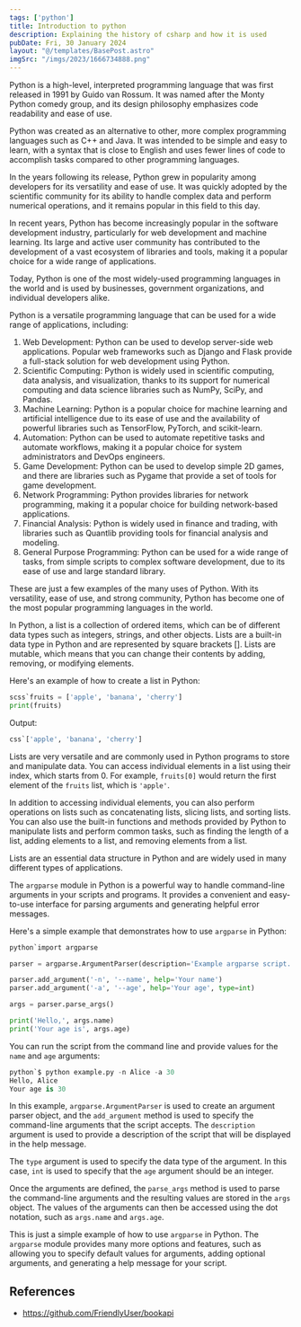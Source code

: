```yaml
---
tags: ['python']
title: Introduction to python
description: Explaining the history of csharp and how it is used
pubDate: Fri, 30 January 2024
layout: "@/templates/BasePost.astro"
imgSrc: "/imgs/2023/1666734888.png"
---
```

Python is a high-level, interpreted programming language that was first released in 1991 by Guido van Rossum. It was named after the Monty Python comedy group, and its design philosophy emphasizes code readability and ease of use.

Python was created as an alternative to other, more complex programming languages such as C++ and Java. It was intended to be simple and easy to learn, with a syntax that is close to English and uses fewer lines of code to accomplish tasks compared to other programming languages.

In the years following its release, Python grew in popularity among developers for its versatility and ease of use. It was quickly adopted by the scientific community for its ability to handle complex data and perform numerical operations, and it remains popular in this field to this day.

In recent years, Python has become increasingly popular in the software development industry, particularly for web development and machine learning. Its large and active user community has contributed to the development of a vast ecosystem of libraries and tools, making it a popular choice for a wide range of applications.

Today, Python is one of the most widely-used programming languages in the world and is used by businesses, government organizations, and individual developers alike.


Python is a versatile programming language that can be used for a wide range of applications, including:

1. Web Development: Python can be used to develop server-side web applications. Popular web frameworks such as Django and Flask provide a full-stack solution for web development using Python.
2. Scientific Computing: Python is widely used in scientific computing, data analysis, and visualization, thanks to its support for numerical computing and data science libraries such as NumPy, SciPy, and Pandas.
3. Machine Learning: Python is a popular choice for machine learning and artificial intelligence due to its ease of use and the availability of powerful libraries such as TensorFlow, PyTorch, and scikit-learn.
4. Automation: Python can be used to automate repetitive tasks and automate workflows, making it a popular choice for system administrators and DevOps engineers.
5. Game Development: Python can be used to develop simple 2D games, and there are libraries such as Pygame that provide a set of tools for game development.
6. Network Programming: Python provides libraries for network programming, making it a popular choice for building network-based applications.
7. Financial Analysis: Python is widely used in finance and trading, with libraries such as Quantlib providing tools for financial analysis and modeling.
8. General Purpose Programming: Python can be used for a wide range of tasks, from simple scripts to complex software development, due to its ease of use and large standard library.

These are just a few examples of the many uses of Python. With its versatility, ease of use, and strong community, Python has become one of the most popular programming languages in the world.


In Python, a list is a collection of ordered items, which can be of different data types such as integers, strings, and other objects. Lists are a built-in data type in Python and are represented by square brackets []. Lists are mutable, which means that you can change their contents by adding, removing, or modifying elements.

Here's an example of how to create a list in Python:


```python
scss`fruits = ['apple', 'banana', 'cherry']
print(fruits)
```
Output:


```python
css`['apple', 'banana', 'cherry']
```
Lists are very versatile and are commonly used in Python programs to store and manipulate data. You can access individual elements in a list using their index, which starts from 0. For example, `fruits[0]` would return the first element of the `fruits` list, which is `'apple'`.

In addition to accessing individual elements, you can also perform operations on lists such as concatenating lists, slicing lists, and sorting lists. You can also use the built-in functions and methods provided by Python to manipulate lists and perform common tasks, such as finding the length of a list, adding elements to a list, and removing elements from a list.

Lists are an essential data structure in Python and are widely used in many different types of applications.


The `argparse` module in Python is a powerful way to handle command-line arguments in your scripts and programs. It provides a convenient and easy-to-use interface for parsing arguments and generating helpful error messages.

Here's a simple example that demonstrates how to use `argparse` in Python:


```python
python`import argparse

parser = argparse.ArgumentParser(description='Example argparse script.')

parser.add_argument('-n', '--name', help='Your name')
parser.add_argument('-a', '--age', help='Your age', type=int)

args = parser.parse_args()

print('Hello,', args.name)
print('Your age is', args.age)
```
You can run the script from the command line and provide values for the `name` and `age` arguments:


```python
python`$ python example.py -n Alice -a 30
Hello, Alice
Your age is 30
```
In this example, `argparse.ArgumentParser` is used to create an argument parser object, and the `add_argument` method is used to specify the command-line arguments that the script accepts. The `description` argument is used to provide a description of the script that will be displayed in the help message.

The `type` argument is used to specify the data type of the argument. In this case, `int` is used to specify that the `age` argument should be an integer.

Once the arguments are defined, the `parse_args` method is used to parse the command-line arguments and the resulting values are stored in the `args` object. The values of the arguments can then be accessed using the dot notation, such as `args.name` and `args.age`.

This is just a simple example of how to use `argparse` in Python. The `argparse` module provides many more options and features, such as allowing you to specify default values for arguments, adding optional arguments, and generating a help message for your script.



## References
- https://github.com/FriendlyUser/bookapi
